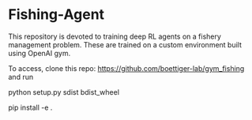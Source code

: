 # Fishing-Agent
This repository is devoted to training deep RL agents on a fishery management problem. These are trained on a custom environment built using OpenAI gym.

To access, clone this repo: https://github.com/boettiger-lab/gym_fishing and run

python setup.py sdist bdist_wheel

pip install -e .

